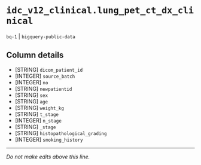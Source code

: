 # `idc_v12_clinical.lung_pet_ct_dx_clinical`
`bq-1` | `bigquery-public-data`

## Column details
* [STRING]    `dicom_patient_id`
* [INTEGER]   `source_batch`
* [INTEGER]   `no`
* [STRING]    `newpatientid`
* [STRING]    `sex`
* [STRING]    `age`
* [STRING]    `weight_kg`
* [STRING]    `t_stage`
* [INTEGER]   `n_stage`
* [STRING]    `_stage`
* [STRING]    `histopathological_grading`
* [INTEGER]   `smoking_history`

-------------------------------------------------------------------------------
*Do not make edits above this line.*
